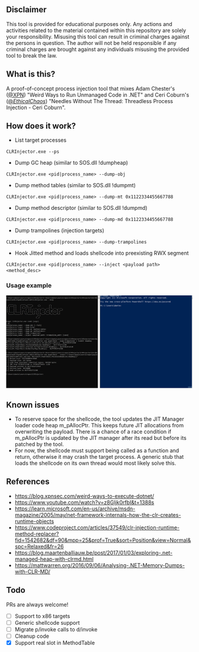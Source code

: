 ## Disclaimer

This tool is provided for educational purposes only. Any actions and activities related to the material contained within this repository are solely your responsibility. Misusing this tool can result in criminal charges against the persons in question. The author will not be held responsible if any criminal charges are brought against any individuals misusing the provided tool to break the law.

## What is this?

A proof-of-concept process injection tool that mixes Adam Chester's ([@XPN](https://twitter.com/_xpn_)) "Weird Ways to Run Unmanaged Code in .NET" and Ceri Coburn's ([@_EthicalChaos_](https://twitter.com/_ethicalchaos_)) "Needles Without The Thread: Threadless Process Injection - Ceri Coburn".

## How does it work?

* List target processes
```
CLRInjector.exe --ps
```
* Dump GC heap (similar to SOS.dll !dumpheap)
```
CLRInjector.exe <pid|process_name> --dump-obj
```
* Dump method tables (similar to SOS.dll !dumpmt)
```
CLRInjector.exe <pid|process_name> --dump-mt 0x1122334455667788
```
* Dump method descriptor (similar to SOS.dll !dumpmd)
```
CLRInjector.exe <pid|process_name> --dump-md 0x1122334455667788
```
* Dump trampolines (injection targets)
```
CLRInjector.exe <pid|process_name> --dump-trampolines
```
* Hook Jitted method and loads shellcode into preexisting RWX segment
```
CLRInjector.exe <pid|process_name> --inject <payload path> <method_desc>
```

### Usage example

![Usage example](images/CLRInjector.gif)

## Known issues

* To reserve space for the shellcode, the tool updates the JIT Manager loader code heap m_pAllocPtr. This keeps future JIT allocations from overwriting the payload. There is a chance of a race condition if m_pAllocPtr is updated by the JIT manager after its read but before its patched by the tool.
* For now, the shellcode must support being called as a function and return, otherwise it may crash the target process. A generic stub that loads the shellcode on its own thread would most likely solve this.

## References

* https://blog.xpnsec.com/weird-ways-to-execute-dotnet/
* https://www.youtube.com/watch?v=z8GIjk0rfbI&t=1388s
* https://learn.microsoft.com/en-us/archive/msdn-magazine/2005/may/net-framework-internals-how-the-clr-creates-runtime-objects
* https://www.codeproject.com/articles/37549/clr-injection-runtime-method-replacer?fid=1542682&df=90&mpp=25&prof=True&sort=Position&view=Normal&spc=Relaxed&fr=26
* https://blog.maartenballiauw.be/post/2017/01/03/exploring-.net-managed-heap-with-clrmd.html
* https://mattwarren.org/2016/09/06/Analysing-.NET-Memory-Dumps-with-CLR-MD/

## Todo

PRs are always welcome!

- [ ] Support to x86 targets
- [ ] Generic shellcode support
- [ ] Migrate p/invoke calls to d/invoke
- [ ] Cleanup code
- [x] Support real slot in MethodTable
